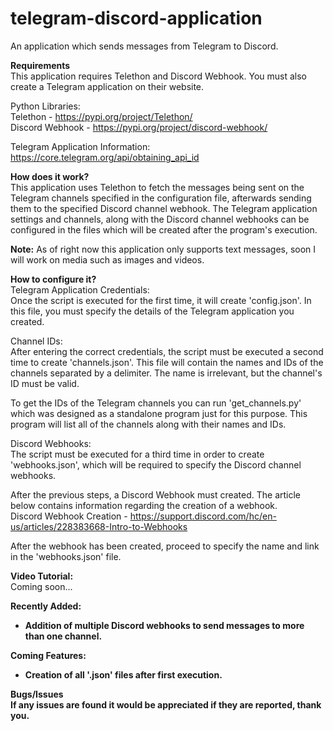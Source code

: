 # telegram-discord-application
An application which sends messages from Telegram to Discord.

<b>Requirements</b><br>
This application requires Telethon and Discord Webhook. You must also create a Telegram application on their website.

Python Libraries:<br>
Telethon - https://pypi.org/project/Telethon/<br>
Discord Webhook - https://pypi.org/project/discord-webhook/

Telegram Application Information:<br>
https://core.telegram.org/api/obtaining_api_id

<b>How does it work?</b><br>
This application uses Telethon to fetch the messages being sent on the Telegram channels specified in the configuration file, afterwards sending them to the specified Discord channel webhook. The Telegram application settings and channels, along with the Discord channel webhooks can be configured in the files which will be created after the program's execution.<br>

<b>Note:</b> As of right now this application only supports text messages, soon I will work on media such as images and videos.

<b>How to configure it?</b><br>
Telegram Application Credentials:<br>
Once the script is executed for the first time, it will create 'config.json'. In this file, you must specify the details of the Telegram application you created.

Channel IDs:<br>
After entering the correct credentials, the script must be executed a second time to create 'channels.json'. This file will contain the names and IDs of the channels separated by a delimiter. The name is irrelevant, but the channel's ID must be valid.

To get the IDs of the Telegram channels you can run 'get_channels.py' which was designed as a standalone program just for this purpose. This program will list all of the channels along with their names and IDs.

Discord Webhooks:<br>
The script must be executed for a third time in order to create 'webhooks.json', which will be required to specify the Discord channel webhooks.

After the previous steps, a Discord Webhook must created. The article below contains information regarding the creation of a webhook.<br>
Discord Webhook Creation - https://support.discord.com/hc/en-us/articles/228383668-Intro-to-Webhooks<br>

After the webhook has been created, proceed to specify the name and link in the 'webhooks.json' file.

<b>Video Tutorial:</b><br>
Coming soon...

<b>Recently Added:<b><br>
- Addition of multiple Discord webhooks to send messages to more than one channel.

<b>Coming Features:</b><br>
- Creation of all '.json' files after first execution.

<b>Bugs/Issues</b><br>
If any issues are found it would be appreciated if they are reported, thank you.<br>
